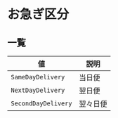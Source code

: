 # お急ぎ区分

## 一覧

| 値 | 説明 |
| --- | --- |
| `SameDayDelivery` | 当日便 |
| `NextDayDelivery` | 翌日便 |
| `SecondDayDelivery` | 翌々日便 |



